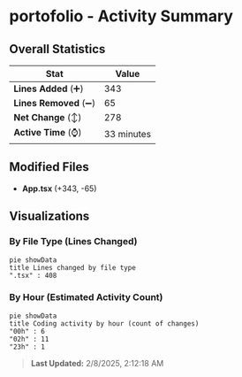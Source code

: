 # portofolio - Activity Summary 

## Overall Statistics

| Stat                   | Value                                                             |
| ---------------------- | ----------------------------------------------------------------- |
| **Lines Added** (➕)   | 343                                          |
| **Lines Removed** (➖) | 65                                        |
| **Net Change** (↕)    | 278                |
| **Active Time** (⌚)   | 33 minutes |


## Modified Files
- **App.tsx** (+343, -65)

## Visualizations

### By File Type (Lines Changed)

```mermaid
pie showData
title Lines changed by file type
".tsx" : 408
```

### By Hour (Estimated Activity Count)

```mermaid
pie showData
title Coding activity by hour (count of changes)
"00h" : 6
"02h" : 11
"23h" : 1
```


> **Last Updated:** 2/8/2025, 2:12:18 AM